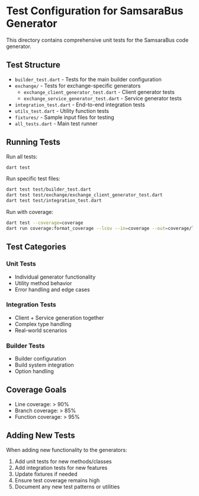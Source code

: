 # Test Configuration for SamsaraBus Generator

This directory contains comprehensive unit tests for the SamsaraBus code generator.

## Test Structure

- `builder_test.dart` - Tests for the main builder configuration
- `exchange/` - Tests for exchange-specific generators
  - `exchange_client_generator_test.dart` - Client generator tests
  - `exchange_service_generator_test.dart` - Service generator tests
- `integration_test.dart` - End-to-end integration tests
- `utils_test.dart` - Utility function tests
- `fixtures/` - Sample input files for testing
- `all_tests.dart` - Main test runner

## Running Tests

Run all tests:
```bash
dart test
```

Run specific test files:
```bash
dart test test/builder_test.dart
dart test test/exchange/exchange_client_generator_test.dart
dart test test/integration_test.dart
```

Run with coverage:
```bash
dart test --coverage=coverage
dart run coverage:format_coverage --lcov --in=coverage --out=coverage/lcov.info --packages=.dart_tool/package_config.json --report-on=lib
```

## Test Categories

### Unit Tests
- Individual generator functionality
- Utility method behavior
- Error handling and edge cases

### Integration Tests
- Client + Service generation together
- Complex type handling
- Real-world scenarios

### Builder Tests
- Builder configuration
- Build system integration
- Option handling

## Coverage Goals

- Line coverage: > 90%
- Branch coverage: > 85%
- Function coverage: > 95%

## Adding New Tests

When adding new functionality to the generators:

1. Add unit tests for new methods/classes
2. Add integration tests for new features
3. Update fixtures if needed
4. Ensure test coverage remains high
5. Document any new test patterns or utilities
